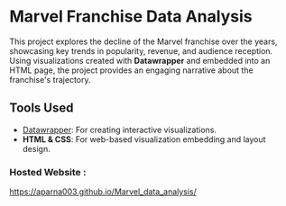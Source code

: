 # Marvel Franchise Data Analysis 

This project explores the decline of the Marvel franchise over the years, showcasing key trends in popularity, revenue, and audience reception. Using visualizations created with **Datawrapper** and embedded into an HTML page, the project provides an engaging narrative about the franchise's trajectory.  

## Tools Used  
- [Datawrapper](https://www.datawrapper.de/): For creating interactive visualizations.  
- **HTML & CSS**: For web-based visualization embedding and layout design.

### Hosted Website :
https://aparna003.github.io/Marvel_data_analysis/

